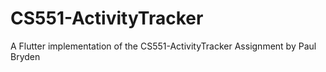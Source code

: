 # CS551-ActivityTracker

A Flutter implementation of the CS551-ActivityTracker Assignment by Paul Bryden
